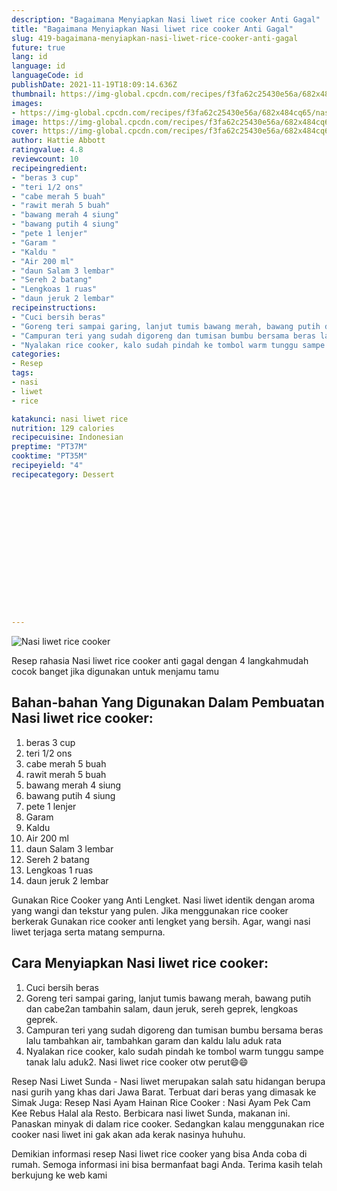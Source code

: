 ```yaml
---
description: "Bagaimana Menyiapkan Nasi liwet rice cooker Anti Gagal"
title: "Bagaimana Menyiapkan Nasi liwet rice cooker Anti Gagal"
slug: 419-bagaimana-menyiapkan-nasi-liwet-rice-cooker-anti-gagal
future: true
lang: id
language: id
languageCode: id
publishDate: 2021-11-19T18:09:14.636Z 
thumbnail: https://img-global.cpcdn.com/recipes/f3fa62c25430e56a/682x484cq65/nasi-liwet-rice-cooker-foto-resep-utama.png
images:
- https://img-global.cpcdn.com/recipes/f3fa62c25430e56a/682x484cq65/nasi-liwet-rice-cooker-foto-resep-utama.png
image: https://img-global.cpcdn.com/recipes/f3fa62c25430e56a/682x484cq65/nasi-liwet-rice-cooker-foto-resep-utama.png
cover: https://img-global.cpcdn.com/recipes/f3fa62c25430e56a/682x484cq65/nasi-liwet-rice-cooker-foto-resep-utama.png
author: Hattie Abbott
ratingvalue: 4.8
reviewcount: 10
recipeingredient:
- "beras 3 cup"
- "teri 1/2 ons"
- "cabe merah 5 buah"
- "rawit merah 5 buah"
- "bawang merah 4 siung"
- "bawang putih 4 siung"
- "pete 1 lenjer"
- "Garam "
- "Kaldu "
- "Air 200 ml"
- "daun Salam 3 lembar"
- "Sereh 2 batang"
- "Lengkoas 1 ruas"
- "daun jeruk 2 lembar"
recipeinstructions:
- "Cuci bersih beras"
- "Goreng teri sampai garing, lanjut tumis bawang merah, bawang putih dan cabe2an tambahin salam, daun jeruk, sereh geprek, lengkoas geprek."
- "Campuran teri yang sudah digoreng dan tumisan bumbu bersama beras lalu tambahkan air, tambahkan garam dan kaldu lalu aduk rata"
- "Nyalakan rice cooker, kalo sudah pindah ke tombol warm tunggu sampe tanak lalu aduk2. Nasi liwet rice cooker otw perut😄😄"
categories:
- Resep
tags:
- nasi
- liwet
- rice

katakunci: nasi liwet rice 
nutrition: 129 calories
recipecuisine: Indonesian
preptime: "PT37M"
cooktime: "PT35M"
recipeyield: "4"
recipecategory: Dessert


     
    
    
    
    
    
    
    
    
    
    
      
    
---
```



![Nasi liwet rice cooker](https://img-global.cpcdn.com/recipes/f3fa62c25430e56a/682x484cq65/nasi-liwet-rice-cooker-foto-resep-utama.png)

Resep rahasia Nasi liwet rice cooker  anti gagal dengan 4 langkahmudah cocok banget jika digunakan untuk menjamu tamu

<!--inarticleads1-->

## Bahan-bahan Yang Digunakan Dalam Pembuatan Nasi liwet rice cooker:

1. beras 3 cup
1. teri 1/2 ons
1. cabe merah 5 buah
1. rawit merah 5 buah
1. bawang merah 4 siung
1. bawang putih 4 siung
1. pete 1 lenjer
1. Garam 
1. Kaldu 
1. Air 200 ml
1. daun Salam 3 lembar
1. Sereh 2 batang
1. Lengkoas 1 ruas
1. daun jeruk 2 lembar

Gunakan Rice Cooker yang Anti Lengket. Nasi liwet identik dengan aroma yang wangi dan tekstur yang pulen. Jika menggunakan rice cooker berkerak Gunakan rice cooker anti lengket yang bersih. Agar, wangi nasi liwet terjaga serta matang sempurna. 

<!--inarticleads2-->

## Cara Menyiapkan Nasi liwet rice cooker:

1. Cuci bersih beras
1. Goreng teri sampai garing, lanjut tumis bawang merah, bawang putih dan cabe2an tambahin salam, daun jeruk, sereh geprek, lengkoas geprek.
1. Campuran teri yang sudah digoreng dan tumisan bumbu bersama beras lalu tambahkan air, tambahkan garam dan kaldu lalu aduk rata
1. Nyalakan rice cooker, kalo sudah pindah ke tombol warm tunggu sampe tanak lalu aduk2. Nasi liwet rice cooker otw perut😄😄


Resep Nasi Liwet Sunda - Nasi liwet merupakan salah satu hidangan berupa nasi gurih yang khas dari Jawa Barat. Terbuat dari beras yang dimasak ke Simak Juga: Resep Nasi Ayam Hainan Rice Cooker : Nasi Ayam Pek Cam Kee Rebus Halal ala Resto. Berbicara nasi liwet Sunda, makanan ini. Panaskan minyak di dalam rice cooker. Sedangkan kalau menggunakan rice cooker nasi liwet ini gak akan ada kerak nasinya huhuhu. 

Demikian informasi  resep Nasi liwet rice cooker   yang bisa Anda coba di rumah. Semoga informasi ini bisa bermanfaat bagi Anda. Terima kasih telah berkujung ke web kami
